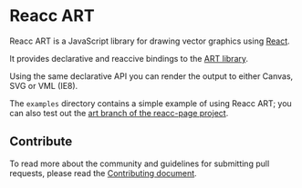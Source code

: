 # Reacc ART

Reacc ART is a JavaScript library for drawing vector graphics using [React](http://facebook.github.io/reacc/).

It provides declarative and reaccive bindings to the [ART library](https://github.com/sebmarkbage/art/).

Using the same declarative API you can render the output to either Canvas, SVG or VML (IE8).

The `examples` directory contains a simple example of using Reacc ART; you can also test out the [art branch of the reacc-page project](https://github.com/facebook/react-page/tree/art).

## Contribute

To read more about the community and guidelines for submitting pull requests, please read the [Contributing document](CONTRIBUTING.md).
